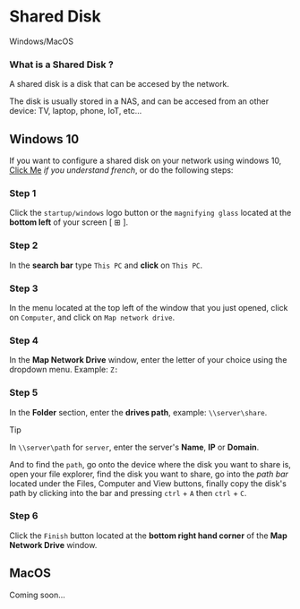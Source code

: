 # Shared Disk

Windows/MacOS

### What is a Shared Disk ?

A shared disk is a disk that can be accesed by the network.

The disk is usually stored in a NAS, and can be accesed from an other device: TV, laptop, phone, IoT, etc...

## Windows 10

If you want to configure a shared disk on your network using windows 10, [Click Me](https://kb.netgear.com/fr/19864/Comment-mapper-un-lecteur-r%C3%A9seau-sous-Windows?language=fr) *if you understand french*, or do the following steps:

### Step 1

Click the `startup/windows` logo button or the `magnifying glass` located at the **bottom left** of your screen [ ⊞ ].

### Step 2 

In the **search bar** type `This PC` and **click** on `This PC`.

### Step 3

In the menu located at the top left of the window that you just opened, click on `Computer`, and click on `Map network drive`.

### Step 4

In the **Map Network Drive** window, enter the letter of your choice using the dropdown menu. Example: `Z:`

### Step 5

In the **Folder** section, enter the **drives path**, example: `\\server\share`.
>[!tip]
>In `\\server\path` for `server`, enter the server's **Name**, **IP** or **Domain**.
>
>And to find the `path`, go onto the device where the disk you want to share is, open your file explorer, find the disk you want to share, go into the *path bar* located under the Files, Computer and View buttons, finally copy the disk's path by clicking into the bar and pressing `ctrl` + `A` then `ctrl` + `C`. 

### Step 6

Click the `Finish` button located at the **bottom right hand corner** of the **Map Network Drive** window.

## MacOS

Coming soon...
